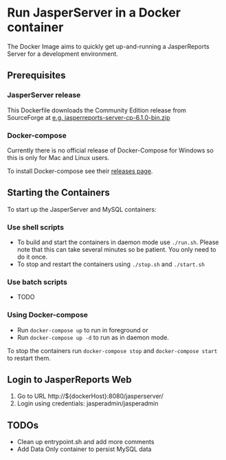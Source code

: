 # Run JasperServer in a Docker container

The Docker Image aims to quickly get up-and-running a JasperReports Server for a development environment.

## Prerequisites

### JasperServer release

This Dockerfile downloads the Community Edition release from SourceForge at
[e.g. jasperreports-server-cp-6.1.0-bin.zip](http://downloads.sourceforge.net/project/jasperserver/JasperServer/JasperReports%20Server%20Community%20Edition%206.1.0/jasperreports-server-cp-6.1.0-bin.zip)

### Docker-compose

Currently there is no official release of Docker-Compose for Windows so this is only for Mac and Linux users.

To install Docker-compose see their [releases page](https://github.com/docker/compose/releases). 


## Starting the Containers 

To start up the JasperServer and MySQL containers:

### Use shell scripts

* To build and start the containers in daemon mode use `./run.sh`. Please note that this can take several minutes so be patient. You only need to do it once.
* To stop and restart the containers using `./stop.sh` and `./start.sh`

### Use batch scripts

* TODO

### Using Docker-compose

* Run `docker-compose up` to run in foreground or
* Run `docker-compose up -d` to run as in daemon mode.

To stop the containers run `docker-compose stop` and `docker-compose start` to restart them.

## Login to JasperReports Web

1. Go to URL http://${dockerHost}:8080/jasperserver/
2. Login using credentials: jasperadmin/jasperadmin


## TODOs
* Clean up entrypoint.sh and add more comments
* Add Data Only container to persist MySQL data


